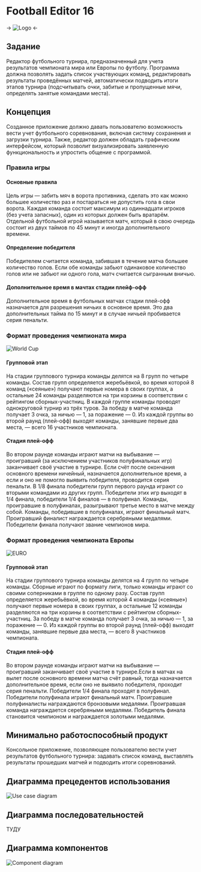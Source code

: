# Football Editor 16
-> ![Logo](report/logo.jpg) <-

## Задание
Редактор футбольного турнира, предназначенный для учета результатов чемпионата мира или Европы по футболу. Программа должна позволять задать список участвующих команд, редактировать результаты проведённых матчей, автоматически подводить итоги этапов турнира (подсчитывать очки, забитые и пропущенные мячи, определять занятые командами места).

## Концепция
Созданное приложение должно давать пользователю возможность вести учет футбольного соревнования, включая систему сохранения и загрузки турнира. Также, редактор должен обладать графическим интерфейсом, который позволит визуализировать заявленную функциональность и упростить общение с программой.

### Правила игры
#### Основные правила
Цель игры — забить мяч в ворота противника, сделать это как можно большее количество раз и постараться не допустить гола в свои ворота. Каждая команда состоит максимум из одиннадцати игроков (без учета запасных), один из которых должен быть вратарём. Отдельной футбольной игрой называется матч, который в свою очередь состоит из двух таймов по 45 минут и иногда дополнительного времени.

#### Определение победителя 
Победителем считается команда, забившая в течение матча большее количество голов. Если обе команды забьют одинаковое количество голов или не забьют ни одного гола, матч считается сыгранным вничью.

#### Дополнительное время в мачтах стадии плейф-офф
Дополнительное время в футбольных матчах стадии плей-офф назначается для разрешения ничьих в основное время. Это два дополнительных тайма по 15 минут и в случае ничьей пробивается серия пенальти.

### Формат проведения чемпионата мира
![World Cup](report/worldcup_germany.jpg)
#### Групповой этап
На стадии группового турнира команды делятся на 8 групп по четыре команды. Состав групп определяется жеребьёвкой, во время которой 8 команд («сеяные») получают первые номера в своих группах, а остальные 24 команды разделяются на три корзины в соответствии с рейтингом сборных-участниц. В каждой группе команды проводят однокруговой турнир из трёх туров. За победу в матче команда получает 3 очка, за ничью — 1, за поражение — 0. Из каждой группы во второй раунд (плей-офф) выходят команды, занявшие первые два места, — всего 16 участников чемпионата.
#### Стадия плей-офф
Во втором раунде команды играют матчи на выбывание — проигравший (за исключением участников полуфинальных игр) заканчивает своё участие в турнире. Если счёт после окончания основного времени ничейный, назначается дополнительное время, а если и оно не помогло выявить победителя, проводится серия пенальти. В 1/8 финала победители групп первого раунда играют со вторыми командами из других групп. Победители этих игр выходят в 1/4 финала, победители 1/4 финалов — в полуфинал. Команды, проигравшие в полуфиналах, разыгрывают третье место в матче между собой. Команды, победившие в полуфиналах, играют финальный матч. Проигравший финалист награждается серебряными медалями. Победители финала получают звание чемпионов мира. 

### Формат проведения чемпионата Европы
![EURO](report/euro_spain.jpg)
#### Групповой этап
На стадии группового турнира команды делятся на 4 групп по четыре команды. Cборные играют по формату лиги, только команды играют со своими соперниками в группе по одному разу. Состав групп определяется жеребьёвкой, во время которой 4 команды («сеяные») получают первые номера в своих группах, а остальные 12 команды разделяются на три корзины в соответствии с рейтингом сборных-участниц. За победу в матче команда получает 3 очка, за ничью — 1, за поражение — 0. Из каждой группы во второй раунд (плей-офф) выходят команды, занявшие первые два места, — всего 8 участников чемпионата.
#### Стадия плей-офф
Во втором раунде команды играют матчи на выбывание — проигравший заканчивает своё участие в турнире.Если в матчах на вылет после основного времени матча счёт равный, тогда назначается дополнительное время, если оно не выявило победителя, проходит серия пенальти. Победители 1/4 финала проходят в полуфинал. Победители полуфинала играют финальный матч. Проигравшие полуфиналисты награждаются бронзовыми медалями. Проигравшая команда награждается серебряными медалями. Победитель финала становится чемпионом и награждается золотыми медалями.

## Минимально работоспособный продукт
Консольное приложение, позволяющее пользователю вести учет результатов футбольного турнира: задавать список команд, выставлять результаты прошедших матчей и подводить итоги соревнований.

## Диаграмма прецедентов использования
![Use case diagram](/report/diagrams/UseCaseDiagram.png)
## Диаграмма последовательностей
ТУДУ
## Диаграмма компонентов
![Component diagram](/report/diagrams/ComponentDiagram.png)
